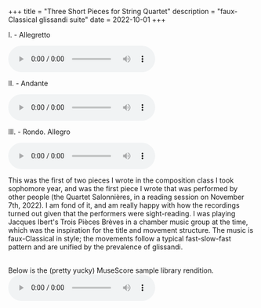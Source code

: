 +++
title = "Three Short Pieces for String Quartet"
description = "faux-Classical glissandi suite"
date = 2022-10-01
+++

I. - Allegretto
<br>

<audio controls>
  <source src="/recordings/three-short-pieces-1.wav" type="audio/wav">
</audio>

<br>

II. - Andante
<br>

<audio controls>
  <source src="/recordings/three-short-pieces-2.wav" type="audio/wav">
</audio>

<br>

III. - Rondo. Allegro
<br>

<audio controls>
    <source src="/recordings/three-short-pieces-3.wav" type="audio/wav">
</audio>

<br>

This was the first of two pieces I wrote in the composition class I took sophomore year, and was the first piece I wrote that was performed by other people (the Quartet Salonnières, in a reading session on November 7th, 2022). I am fond of it, and am really happy with how the recordings turned out given that the performers were sight-reading. I was playing Jacques Ibert's Trois Pièces Brèves in a chamber music group at the time, which was the inspiration for the title and movement structure. The music is faux-Classical in style; the movements follow a typical fast-slow-fast pattern and are unified by the prevalence of glissandi.

<br>
Below is the (pretty yucky) MuseScore sample library rendition.
<audio controls>
    <source src="/recordings/three-short-pieces-midi.mp3" type="audio/mp3">
</audio>